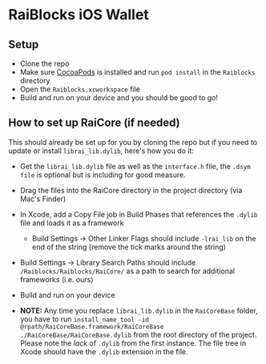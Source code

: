 # RaiBlocks iOS Wallet

## Setup

* Clone the repo
* Make sure [CocoaPods](https://cocoapods.org) is installed and run `pod install` in the `Raiblocks` directory
* Open the `Raiblocks.xcworkspace` file
* Build and run on your device and you should be good to go!

## How to set up RaiCore (if needed)

This should already be set up for you by cloning the repo but if you need to update or install `librai_lib.dylib`, here's how you do it:

* Get the `librai_lib.dylib` file as well as the `interface.h` file, the `.dsym file` is optional but is including for good measure.
* Drag the files into the RaiCore directory in the project directory (via Mac's Finder)
* In Xcode, add a Copy File job in Build Phases that references the `.dylib` file and loads it as a framework
	* Build Settings -> Other Linker Flags should include `-lrai_lib` on the end of the string (remove the tick marks around the string)
* Build Settings -> Library Search Paths should include `/Raiblocks/Raiblocks/RaiCore/` as a path to search for additional frameworks (i.e. ours)
* Build and run on your device 

* **NOTE:** Any time you replace `librai_lib.dylib` in the `RaiCoreBase` folder, you have to run `install_name_tool -id @rpath/RaiCoreBase.framework/RaiCoreBase ./RaiCoreBase/RaiCoreBase.dylib` from the root directory of the project. Please note the _lack_ of `.dylib` from the first instance. The file tree in Xcode should have the `.dylib` extension in the file.